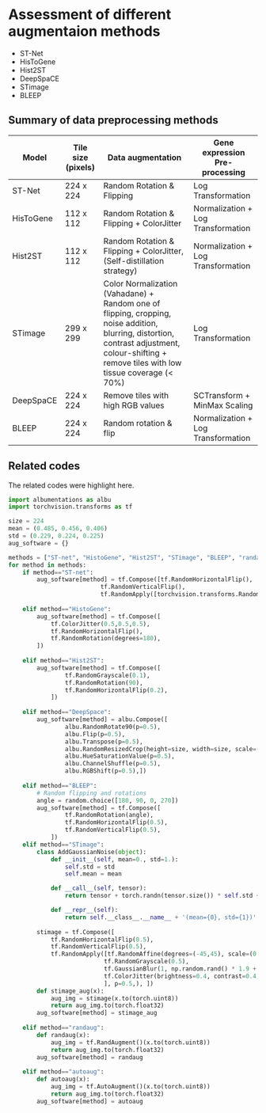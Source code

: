 # Assessment of different augmentaion methods
* ST-Net
* HisToGene
* Hist2ST
* DeepSpaCE
* STimage
* BLEEP

## Summary of data preprocessing methods
| Model       | Tile size (pixels) | Data augmentation                                     | Gene expression Pre-processing                   |
|-------------|---------------------|------------------------------------------------------|--------------------------------------------------|
| ST-Net      | 224 x 224           | Random Rotation & Flipping                           | Log Transformation                               |
| HisToGene   | 112 x 112           | Random Rotation & Flipping + ColorJitter             | Normalization + Log Transformation               |
| Hist2ST     | 112 x 112           | Random Rotation & Flipping + ColorJitter, (Self-distillation strategy)| Normalization + Log Transformation|
| STimage     | 299 x 299           | Color Normalization (Vahadane) + Random one of flipping, cropping, noise addition, blurring, distortion, contrast adjustment, colour-shifting + remove tiles with low tissue coverage (< 70%) | Log Transformation |
| DeepSpaCE   | 224 x 224           | Remove tiles with high RGB values                    | SCTransform + MinMax Scaling                     |
| BLEEP       | 224 x 224           | Random rotation & flip                                 | Normalization + Log Transformation             |

## Related codes
The related codes were highlight here.
```python
import albumentations as albu
import torchvision.transforms as tf

size = 224
mean = (0.485, 0.456, 0.406)
std = (0.229, 0.224, 0.225)
aug_software = {}

methods = ["ST-net", "HistoGene", "Hist2ST", "STimage", "BLEEP", "randaug", "autoaug"]
for method in methods:
    if method=="ST-net":
        aug_software[method] = tf.Compose([tf.RandomHorizontalFlip(),
                          tf.RandomVerticalFlip(),
                          tf.RandomApply([torchvision.transforms.RandomRotation((90, 90))]), ]) 
        
    elif method=="HistoGene":
        aug_software[method] = tf.Compose([
            tf.ColorJitter(0.5,0.5,0.5),
            tf.RandomHorizontalFlip(),
            tf.RandomRotation(degrees=180),
        ])
        
    elif method=="Hist2ST":
        aug_software[method] = tf.Compose([
                tf.RandomGrayscale(0.1),
                tf.RandomRotation(90),
                tf.RandomHorizontalFlip(0.2),
            ])
        
    elif method=="DeepSpace":
        aug_software[method] = albu.Compose([
                albu.RandomRotate90(p=0.5),
                albu.Flip(p=0.5),
                albu.Transpose(p=0.5),
                albu.RandomResizedCrop(height=size, width=size, scale=(0.5, 1.0), p=0.5),
                albu.HueSaturationValue(p=0.5),
                albu.ChannelShuffle(p=0.5),
                albu.RGBShift(p=0.5),])
                    
    elif method=="BLEEP":
        # Random flipping and rotations
        angle = random.choice([180, 90, 0, 270])
        aug_software[method] = tf.Compose([
                tf.RandomRotation(angle),
                tf.RandomHorizontalFlip(0.5),
                tf.RandomVerticalFlip(0.5),
            ])
    elif method=="STimage":
        class AddGaussianNoise(object):
            def __init__(self, mean=0., std=1.):
                self.std = std
                self.mean = mean

            def __call__(self, tensor):
                return tensor + torch.randn(tensor.size()) * self.std + self.mean

            def __repr__(self):
                return self.__class__.__name__ + '(mean={0}, std={1})'.format(self.mean, self.std)
            
        stimage = tf.Compose([
            tf.RandomHorizontalFlip(0.5),
            tf.RandomVerticalFlip(0.5),
            tf.RandomApply([tf.RandomAffine(degrees=(-45,45), scale=(0.8, 1.2)),
                           tf.RandomGrayscale(0.5),
                           tf.GaussianBlur(1, np.random.rand() * 1.9 + 0.1),
                           tf.ColorJitter(brightness=0.4, contrast=0.4, saturation=0.2, hue=0.1)
                           ], p=0.5,), ])
        def stimage_aug(x):
            aug_img = stimage(x.to(torch.uint8))
            return aug_img.to(torch.float32)
        aug_software[method] = stimage_aug
        
    elif method=="randaug":
        def randaug(x):
            aug_img = tf.RandAugment()(x.to(torch.uint8))
            return aug_img.to(torch.float32)
        aug_software[method] = randaug
            
    elif method=="autoaug":
        def autoaug(x):
            aug_img = tf.AutoAugment()(x.to(torch.uint8))
            return aug_img.to(torch.float32)
        aug_software[method] = autoaug
```

